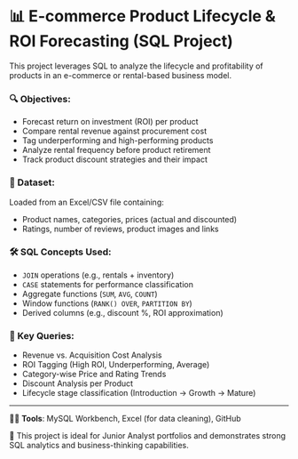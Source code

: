 # 📊 E-commerce Product Lifecycle & ROI Forecasting (SQL Project)

This project leverages SQL to analyze the lifecycle and profitability of products in an e-commerce or rental-based business model.

### 🔍 Objectives:
- Forecast return on investment (ROI) per product
- Compare rental revenue against procurement cost
- Tag underperforming and high-performing products
- Analyze rental frequency before product retirement
- Track product discount strategies and their impact

### 📁 Dataset:
Loaded from an Excel/CSV file containing:
- Product names, categories, prices (actual and discounted)
- Ratings, number of reviews, product images and links

### 🛠️ SQL Concepts Used:
- `JOIN` operations (e.g., rentals + inventory)
- `CASE` statements for performance classification
- Aggregate functions (`SUM`, `AVG`, `COUNT`)
- Window functions (`RANK() OVER`, `PARTITION BY`)
- Derived columns (e.g., discount %, ROI approximation)

### 📌 Key Queries:
- Revenue vs. Acquisition Cost Analysis
- ROI Tagging (High ROI, Underperforming, Average)
- Category-wise Price and Rating Trends
- Discount Analysis per Product
- Lifecycle stage classification (Introduction → Growth → Mature)

---

👨‍💻 **Tools**: MySQL Workbench, Excel (for data cleaning), GitHub

📂 This project is ideal for Junior Analyst portfolios and demonstrates strong SQL analytics and business-thinking capabilities.

